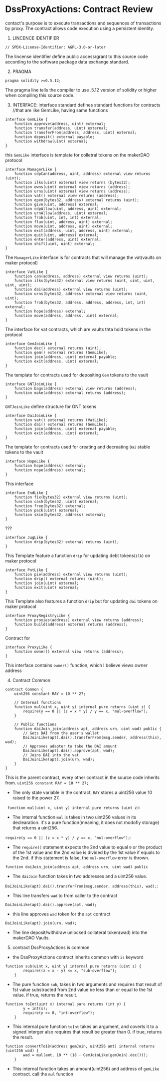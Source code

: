 # DssProxyActions: Contract Review

contact's purpose is to execute transactions and sequences of transactions by proxy. The contract allows code execution using a persistent identity.

1. LINCENCE IDENTIFIER
```
// SPDX-License-Identifier: AGPL-3.0-or-later 

```
The lincense identifier define public access/grant to this source code according to the software package data exchange standard. 



2. PRAGMA
```
pragma solidity >=0.5.12;

```
The pragma line tells the compiler to use .5.12 version of solidity or higher when compiling this source code.



3. INTERFACE: interface standard defines standard functions for contracts    //that are like GemLike, having same functions 
```
interface GemLike {
    function approve(address, uint) external;
    function transfer(address, uint) external;
    function transferFrom(address, address, uint) external;
    function deposit() external payable;
    function withdraw(uint) external;
}

```
this `GemLike` interface is template for colletral tokens on the makerDAO protocol
 
```
interface ManagerLike {
    function cdpCan(address, uint, address) external view returns (uint);
    function ilks(uint) external view returns (bytes32);
    function owns(uint) external view returns (address);
    function urns(uint) external view returns (address);
    function vat() external view returns (address);
    function open(bytes32, address) external returns (uint);
    function give(uint, address) external;
    function cdpAllow(uint, address, uint) external;
    function urnAllow(address, uint) external;
    function frob(uint, int, int) external;
    function flux(uint, address, uint) external;
    function move(uint, address, uint) external;
    function exit(address, uint, address, uint) external;
    function quit(uint, address) external;
    function enter(address, uint) external;
    function shift(uint, uint) external;
}

```
The `ManagerLike` interface is for contracts that will manage the vat(vaults on maker protocol)

```
interface VatLike {
    function can(address, address) external view returns (uint);
    function ilks(bytes32) external view returns (uint, uint, uint, uint, uint);
    function dai(address) external view returns (uint);
    function urns(bytes32, address) external view returns (uint, uint);
    function frob(bytes32, address, address, address, int, int) external;
    function hope(address) external;
    function move(address, address, uint) external;
}

```
The interface for vat contracts, which are vaults thta hold tokens in the protocol

```
interface GemJoinLike {
    function dec() external returns (uint);
    function gem() external returns (GemLike);
    function join(address, uint) external payable;
    function exit(address, uint) external;
}

```
The template for contracts used for depositing `Gem` tokens to the vault

```
interface GNTJoinLike {
    function bags(address) external view returns (address);
    function make(address) external returns (address);
}

```
`GNTJoinLike` define structure for GNT tokens

```
interface DaiJoinLike {
    function vat() external returns (VatLike);
    function dai() external returns (GemLike);
    function join(address, uint) external payable;
    function exit(address, uint) external;
}

```
The template for contracts used for creating and decreating `Dai` stable tokens to the vault

```
interface HopeLike {
    function hope(address) external;
    function nope(address) external;
}

```
This interface 

```
interface EndLike {
    function fix(bytes32) external view returns (uint);
    function cash(bytes32, uint) external;
    function free(bytes32) external;
    function pack(uint) external;
    function skim(bytes32, address) external;
}

```
???

```
interface JugLike {
    function drip(bytes32) external returns (uint);
}

```
This Template feature a function `drip` for updating debt tokens(`ilk`) on maker protocol

```
interface PotLike {
    function pie(address) external view returns (uint);
    function drip() external returns (uint);
    function join(uint) external;
    function exit(uint) external;
}

```
This Template also features a function `drip` but for updating `dai` tokens on maker protocol

```
interface ProxyRegistryLike {
    function proxies(address) external view returns (address);
    function build(address) external returns (address);
}

```
Contract for 

```
interface ProxyLike {
    function owner() external view returns (address);
}

```
This interface contains `owner()` function, which I believe views owner address



4. Contract Common
```
contract Common {
    uint256 constant RAY = 10 ** 27;

    // Internal functions
    function mul(uint x, uint y) internal pure returns (uint z) {
        require(y == 0 || (z = x * y) / y == x, "mul-overflow");
    }

    // Public functions
    function daiJoin_join(address apt, address urn, uint wad) public {
        // Gets DAI from the user's wallet
        DaiJoinLike(apt).dai().transferFrom(msg.sender, address(this), wad);
        // Approves adapter to take the DAI amount
        DaiJoinLike(apt).dai().approve(apt, wad);
        // Joins DAI into the vat
        DaiJoinLike(apt).join(urn, wad);
    }
}

```
This is the parent contract, every other contract in the source code inherits from.
`uint256 constant RAY = 10 ** 27;` 
- The only state variable in the contract, `RAY` stores a uint256 value 10 raised to the power 27.

` function mul(uint x, uint y) internal pure returns (uint z)`:
- The internal function `mul` is takes in two uint256 values in its declearation. it's a pure function(meaning, it does not modofiy storage) that returns a uint256.

`require(y == 0 || (z = x * y) / y == x, "mul-overflow");`:
- The `require()` statement expects the 2nd value to equal `0` or the product of the 1st value and the 2nd value is divided by the 1st value if equals to the 2nd. if this statement is false, the `mul-overflow` error is thrown.

`function daiJoin_join(address apt, address urn, uint wad) public `
- The `daiJoin` function takes in two addresses and a uint256 value. 

`DaiJoinLike(apt).dai().transferFrom(msg.sender, address(this), wad);`:
- This line transfers `wad` to from caller to the contract

`DaiJoinLike(apt).dai().approve(apt, wad);`
- this line approves `wad` token for the `apt` contract

`DaiJoinLike(apt).join(urn, wad);`
- The line deposit/withdraw unlocked collateral token(wad) into the makerDAO Vaults.



5. contract DssProxyActions is common
- the DssProxyActions contract inherits common with `is` keyword

```
function sub(uint x, uint y) internal pure returns (uint z) {
        require((z = x - y) <= x, "sub-overflow");
    }

```
- The pure function `sub`, takes in two arguments and requires that result of 1st value substracted from 2nd value be less than or equal to the 1st value. if true, returns the result.

```
function toInt(uint x) internal pure returns (int y) {
        y = int(x);
        require(y >= 0, "int-overflow");
    }

```
- This internal pure function `toInt` takes an argument, and coverts it to a signed interger also requires that result be greater than 0. if true, returns the result. 


```
function convertTo18(address gemJoin, uint256 amt) internal returns (uint256 wad) {
        wad = mul(amt, 10 ** (18 - GemJoinLike(gemJoin).dec()));
    }

```
- This internal function takes an amount(uint256) and address of `gemLike` contract. call the `mul` function 